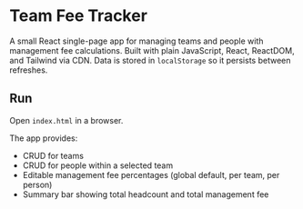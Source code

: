 # Team Fee Tracker

A small React single-page app for managing teams and people with management fee calculations. Built with plain JavaScript, React, ReactDOM, and Tailwind via CDN. Data is stored in `localStorage` so it persists between refreshes.

## Run

Open `index.html` in a browser.

The app provides:
- CRUD for teams
- CRUD for people within a selected team
- Editable management fee percentages (global default, per team, per person)
- Summary bar showing total headcount and total management fee
